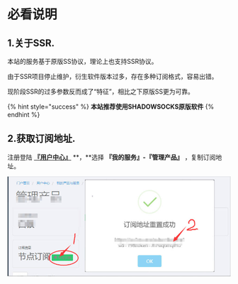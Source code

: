 # 必看说明

## 1.关于SSR.

本站的服务基于原版SS协议，理论上也支持SSR协议。

由于SSR项目停止维护，衍生软件版本过多，存在多种订阅格式，容易出错。

现阶段SSR的过多参数反而成了“特征”，相比之下原版SS更为可靠。

{% hint style="success" %}
**本站推荐使用SHADOWSOCKS原版软件**
{% endhint %}

## 2.获取订阅地址.

注册登陆 [**『用户中心』**](https://ss.5mu.me/) **，**选择 **『我的服务』-『管理产品』** ，复制订阅地址。

![](../.gitbook/assets/subscribe.jpg)



